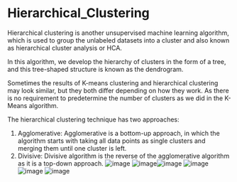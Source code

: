 # Hierarchical_Clustering
Hierarchical clustering is another unsupervised machine learning algorithm, which is used to group the unlabeled datasets into a cluster and also known as hierarchical cluster analysis or HCA.

In this algorithm, we develop the hierarchy of clusters in the form of a tree, and this tree-shaped structure is known as the dendrogram.

Sometimes the results of K-means clustering and hierarchical clustering may look similar, but they both differ depending on how they work. As there is no requirement to predetermine the number of clusters as we did in the K-Means algorithm.

The hierarchical clustering technique has two approaches:
 1. Agglomerative: Agglomerative is a bottom-up approach, in which the algorithm starts with taking all data points as single clusters and merging them until one cluster is left.
 2. Divisive: Divisive algorithm is the reverse of the agglomerative algorithm as it is a top-down approach.
 ![image](https://github.com/Lakshya300104/Hierarchical_Clustering/assets/117552918/f566f2ae-80cd-4dc5-bc06-c3a4006c84d0) ![image](https://github.com/Lakshya300104/Hierarchical_Clustering/assets/117552918/05575dcc-2908-45a5-9a59-dffa017be656)![image](https://github.com/Lakshya300104/Hierarchical_Clustering/assets/117552918/d4948c34-210a-4705-9ee9-96ccdcee90b4)
![image](https://github.com/Lakshya300104/Hierarchical_Clustering/assets/117552918/7d7141be-ad52-4def-ac33-4b6073b75b03)![image](https://github.com/Lakshya300104/Hierarchical_Clustering/assets/117552918/34bdc472-52b1-4ef1-a364-1fcbd239d832) ![image](https://github.com/Lakshya300104/Hierarchical_Clustering/assets/117552918/0ad4b50d-812e-4848-bf45-ba7958a52c25)



